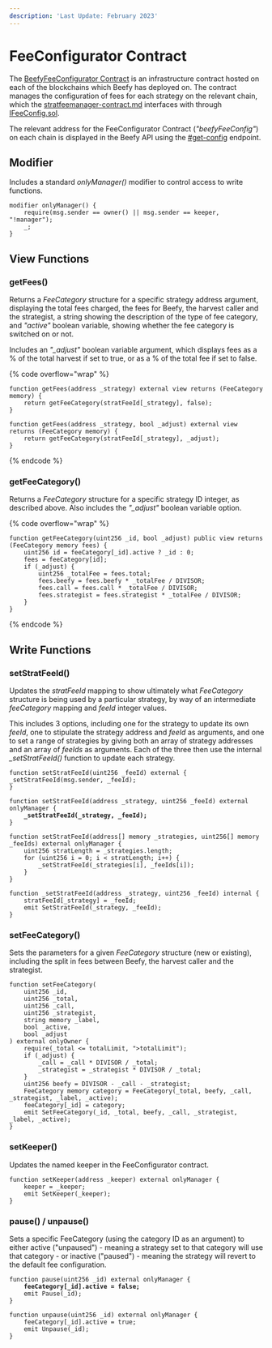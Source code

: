 ```yaml
---
description: 'Last Update: February 2023'
---
```


# FeeConfigurator Contract

The [BeefyFeeConfigurator Contract](https://github.com/beefyfinance/beefy-contracts/blob/master/contracts/BIFI/infra/BeefyFeeConfigurator.sol) is an infrastructure contract hosted on each of the blockchains which Beefy has deployed on. The contract manages the configuration of fees for each strategy on the relevant chain, which the [stratfeemanager-contract.md](../strategy-contract/stratfeemanager-contract.md "mention") interfaces with through [IFeeConfig.sol](https://github.com/beefyfinance/beefy-contracts/blob/master/contracts/BIFI/interfaces/common/IFeeConfig.sol).

The relevant address for the FeeConfigurator Contract (_"beefyFeeConfig"_) on each chain is displayed in the Beefy API using the [#get-config](../beefy-api.md#get-config "mention") endpoint.

## Modifier

Includes a standard _onlyManager()_ modifier to control access to write functions.&#x20;

```solidity
modifier onlyManager() {
    require(msg.sender == owner() || msg.sender == keeper, "!manager");
    _;
}
```

## View Functions

### getFees()

Returns a _FeeCategory_ structure for a specific strategy address argument, displaying the total fees charged, the fees for Beefy, the harvest caller and the strategist, a string showing the description of the type of fee category, and _"active"_ boolean variable, showing whether the fee category is switched on or not.&#x20;

Includes an _"\_adjust"_ boolean variable argument, which displays fees as a % of the total harvest if set to true, or as a % of the total fee if set to false.

{% code overflow="wrap" %}
```solidity
function getFees(address _strategy) external view returns (FeeCategory memory) {
    return getFeeCategory(stratFeeId[_strategy], false);
}

function getFees(address _strategy, bool _adjust) external view returns (FeeCategory memory) {
    return getFeeCategory(stratFeeId[_strategy], _adjust);
}
```
{% endcode %}

### getFeeCategory()

Returns a _FeeCategory_ structure for a specific strategy ID integer, as described above. Also includes the _"\_adjust"_ boolean variable option.

{% code overflow="wrap" %}
```solidity
function getFeeCategory(uint256 _id, bool _adjust) public view returns (FeeCategory memory fees) {
    uint256 id = feeCategory[_id].active ? _id : 0;
    fees = feeCategory[id];
    if (_adjust) {
        uint256 _totalFee = fees.total;
        fees.beefy = fees.beefy * _totalFee / DIVISOR;
        fees.call = fees.call * _totalFee / DIVISOR;
        fees.strategist = fees.strategist * _totalFee / DIVISOR;
    }
}
```
{% endcode %}

## Write Functions

### setStratFeeId()

Updates the _stratFeeId_ mapping to show ultimately what _FeeCategory_ structure is being used by a particular strategy, by way of an intermediate _feeCategory_ mapping and _feeId_ integer values.

This includes 3 options, including one for the strategy to update its own _feeId_, one to stipulate the strategy address and _feeId_ as arguments, and one to set a range of strategies by giving both an array of strategy addresses and an array of _feeIds_ as arguments. Each of the three then use the internal _\_setStratFeeId()_ function to update each strategy.

<pre class="language-solidity"><code class="lang-solidity">function setStratFeeId(uint256 _feeId) external {
_setStratFeeId(msg.sender, _feeId);
}

function setStratFeeId(address _strategy, uint256 _feeId) external onlyManager {
<strong>    _setStratFeeId(_strategy, _feeId);
</strong>}

function setStratFeeId(address[] memory _strategies, uint256[] memory _feeIds) external onlyManager {
    uint256 stratLength = _strategies.length;
    for (uint256 i = 0; i &#x3C; stratLength; i++) {
        _setStratFeeId(_strategies[i], _feeIds[i]);
    }
}

function _setStratFeeId(address _strategy, uint256 _feeId) internal {
    stratFeeId[_strategy] = _feeId;
    emit SetStratFeeId(_strategy, _feeId);
}
</code></pre>

### setFeeCategory()

Sets the parameters for a given _FeeCategory_ structure (new or existing), including the split in fees between Beefy, the harvest caller and the strategist.

```solidity
function setFeeCategory(
    uint256 _id,
    uint256 _total,
    uint256 _call,
    uint256 _strategist,
    string memory _label,
    bool _active,
    bool _adjust
) external onlyOwner {
    require(_total <= totalLimit, ">totalLimit");
    if (_adjust) {
        _call = _call * DIVISOR / _total;
        _strategist = _strategist * DIVISOR / _total;
    }
    uint256 beefy = DIVISOR - _call - _strategist;
    FeeCategory memory category = FeeCategory(_total, beefy, _call, _strategist, _label, _active);
    feeCategory[_id] = category;
    emit SetFeeCategory(_id, _total, beefy, _call, _strategist, _label, _active);
}
```

### setKeeper()

Updates the named keeper in the FeeConfigurator contract.

```solidity
function setKeeper(address _keeper) external onlyManager {
    keeper = _keeper;
    emit SetKeeper(_keeper);
}
```

### pause() / unpause()

Sets a specific FeeCategory (using the category ID as an argument) to either active ("unpaused") - meaning a strategy set to that category will use that category - or inactive ("paused") - meaning the strategy will revert to the default fee configuration.&#x20;

<pre class="language-solidity"><code class="lang-solidity">function pause(uint256 _id) external onlyManager {
<strong>    feeCategory[_id].active = false;
</strong>    emit Pause(_id);
}

function unpause(uint256 _id) external onlyManager {
    feeCategory[_id].active = true;
    emit Unpause(_id);
}
</code></pre>
